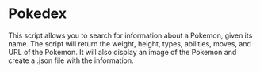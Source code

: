 # Pokedex
This script allows you to search for information about a Pokemon, given its name. The script will return the weight, height, types, abilities, moves, and URL of the Pokemon. It will also display an image of the Pokemon and create a .json file with the information.
